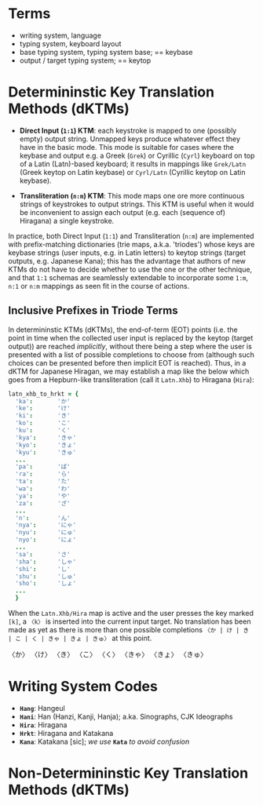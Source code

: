 

# Terms

* writing system, language
* typing system, keyboard layout
* base typing system, typing system base; == keybase
* output / target typing system; == keytop

# Determininstic Key Translation Methods (dKTMs)

* **Direct Input (`1:1`) KTM**: each keystroke is mapped to one (possibly empty) output string. Unmapped
  keys produce whatever effect they have in the basic mode. This mode is suitable for cases where the
  keybase and output e.g. a Greek (`Grek`) or Cyrillic (`Cyrl`) keyboard on top of a Latin (Latn)-based
  keyboard; it results in mappings like `Grek/Latn` (Greek keytop on Latin keybase) or `Cyrl/Latn` (Cyrillic
  keytop on Latin keybase).

* **Transliteration (`n:m`) KTM**: This mode maps one ore more continuous strings of keystrokes to output
  strings. This KTM is useful when it would be inconvenient to assign each output (e.g. each (sequence of)
  Hiragana) a single keystroke.

In practice, both Direct Input (`1:1`) and Transliteration (`n:m`) are implemented with prefix-matching
dictionaries (trie maps, a.k.a. 'triodes') whose keys are keybase strings (user inputs, e.g. in Latin
letters) to keytop strings (target outputs, e.g. Japanese Kana); this has the advantage that authors of new
KTMs do not have to decide whether to use the one or the other technique, and that `1:1` schemas are
seamlessly extendable to incorporate some `1:m`, `n:1` or `n:m` mappings as seen fit in the course of
actions.

## Inclusive Prefixes in Triode Terms

In determininstic KTMs (dKTMs), the end-of-term (EOT) points (i.e. the point in time when the collected user
input is replaced by the keytop (target output)) are reached *implicitly*, without there being a step where
the user is presented with a list of possible completions to choose from (although such choices can be
presented before then implicit EOT is reached). Thus, in a dKTM for Japanese Hiragan, we may establish a map
like the below which goes from a Hepburn-like transliteration (call it `Latn.Xhb`) to Hiragana (`Hira`):

```coffee
latn_xhb_to_hrkt = {
  'ka':       'か'
  'ke':       'け'
  'ki':       'き'
  'ko':       'こ'
  'ku':       'く'
  'kya':      'きゃ'
  'kyo':      'きょ'
  'kyu':      'きゅ'
  ...
  'pa':       'ぱ'
  'ra':       'ら'
  'ta':       'た'
  'wa':       'わ'
  'ya':       'や'
  'za':       'ざ'
  ...
  'n':        'ん'
  'nya':      'にゃ'
  'nyu':      'にゅ'
  'nyo':      'にょ'
  ...
  'sa':       'さ'
  'sha':      'しゃ'
  'shi':      'し'
  'shu':      'しゅ'
  'sho':      'しょ'
  ...
  }
```

When the `Latn.Xhb/Hira` map is active and the user presses the key marked `[k]`, a `〈k〉` is inserted
into the current input target. No translation has been made as yet as there is more than one possible
completions `〈か | け | き | こ | く | きゃ | きょ | きゅ〉` at this point.

〈か〉
〈け〉
〈き〉
〈こ〉
〈く〉
〈きゃ〉
〈きょ〉
〈きゅ〉

# Writing System Codes

* **`Hang`**: Hangeul
* **`Hani`**: Han (Hanzi, Kanji, Hanja); a.ka. Sinographs, CJK Ideographs
* **`Hira`**: Hiragana
* **`Hrkt`**: Hiragana and Katakana
* **`Kana`**: Katakana [sic]; *we use* **`Kata`** *to avoid confusion*

# Non-Determininstic Key Translation Methods (dKTMs)



